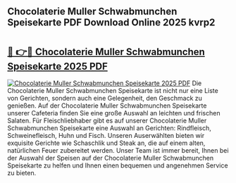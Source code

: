 ## Chocolaterie Muller Schwabmunchen Speisekarte PDF Download Online 2025 kvrp2

# <h2><a href="http://gca9cy5.nevu.top/?p=Chocolaterie+Muller+Schwabmunchen+Speisekarte">🔗 👉🔴 Chocolaterie Muller Schwabmunchen Speisekarte 2025 PDF</a></h2>

[![Chocolaterie Muller Schwabmunchen Speisekarte 2025 PDF](https://i.imgur.com/dBaPXMq.png)](http://gca9cy5.nevu.top/?p=Chocolaterie+Muller+Schwabmunchen+Speisekarte)
Die Chocolaterie Muller Schwabmunchen Speisekarte ist nicht nur eine Liste von Gerichten, sondern auch eine Gelegenheit, den Geschmack zu genießen. Auf der Chocolaterie Muller Schwabmunchen Speisekarte unserer Cafeteria finden Sie eine große Auswahl an leichten und frischen Salaten. Für Fleischliebhaber gibt es auf unserer Chocolaterie Muller Schwabmunchen Speisekarte eine Auswahl an Gerichten: Rindfleisch, Schweinefleisch, Huhn und Fisch. Unseren Auserwählten bieten wir exquisite Gerichte wie Schaschlik und Steak an, die auf einem alten, natürlichen Feuer zubereitet werden. Unser Team ist immer bereit, Ihnen bei der Auswahl der Speisen auf der Chocolaterie Muller Schwabmunchen Speisekarte zu helfen und Ihnen einen bequemen und angenehmen Service zu bieten.
